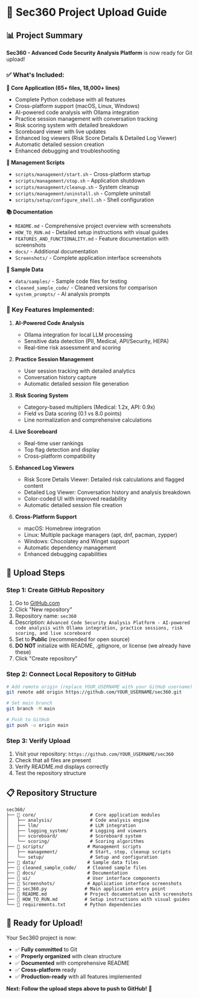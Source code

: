 # 🚀 Sec360 Project Upload Guide

## 📊 Project Summary

**Sec360 - Advanced Code Security Analysis Platform** is now ready for Git upload!

### ✅ What's Included:

**📁 Core Application (65+ files, 18,000+ lines)**
- Complete Python codebase with all features
- Cross-platform support (macOS, Linux, Windows)
- AI-powered code analysis with Ollama integration
- Practice session management with conversation tracking
- Risk scoring system with detailed breakdown
- Scoreboard viewer with live updates
- Enhanced log viewers (Risk Score Details & Detailed Log Viewer)
- Automatic detailed session creation
- Enhanced debugging and troubleshooting

**🔧 Management Scripts**
- `scripts/management/start.sh` - Cross-platform startup
- `scripts/management/stop.sh` - Application shutdown
- `scripts/management/cleanup.sh` - System cleanup
- `scripts/management/uninstall.sh` - Complete uninstall
- `scripts/setup/configure_shell.sh` - Shell configuration

**📚 Documentation**
- `README.md` - Comprehensive project overview with screenshots
- `HOW_TO_RUN.md` - Detailed setup instructions with visual guides
- `FEATURES_AND_FUNCTIONALITY.md` - Feature documentation with screenshots
- `docs/` - Additional documentation
- `Screenshots/` - Complete application interface screenshots

**🧪 Sample Data**
- `data/samples/` - Sample code files for testing
- `cleaned_sample_code/` - Cleaned versions for comparison
- `system_prompts/` - AI analysis prompts

### 🎯 Key Features Implemented:

1. **AI-Powered Code Analysis**
   - Ollama integration for local LLM processing
   - Sensitive data detection (PII, Medical, API/Security, HEPA)
   - Real-time risk assessment and scoring

2. **Practice Session Management**
   - User session tracking with detailed analytics
   - Conversation history capture
   - Automatic detailed session file generation

3. **Risk Scoring System**
   - Category-based multipliers (Medical: 1.2x, API: 0.9x)
   - Field vs Data scoring (0.1 vs 8.0 points)
   - Line normalization and comprehensive calculations

4. **Live Scoreboard**
   - Real-time user rankings
   - Top flag detection and display
   - Cross-platform compatibility

5. **Enhanced Log Viewers**
   - Risk Score Details Viewer: Detailed risk calculations and flagged content
   - Detailed Log Viewer: Conversation history and analysis breakdown
   - Color-coded UI with improved readability
   - Automatic detailed session file creation

6. **Cross-Platform Support**
   - macOS: Homebrew integration
   - Linux: Multiple package managers (apt, dnf, pacman, zypper)
   - Windows: Chocolatey and Winget support
   - Automatic dependency management
   - Enhanced debugging capabilities

## 🚀 Upload Steps

### Step 1: Create GitHub Repository
1. Go to [GitHub.com](https://github.com)
2. Click "New repository"
3. Repository name: `sec360`
4. Description: `Advanced Code Security Analysis Platform - AI-powered code analysis with Ollama integration, practice sessions, risk scoring, and live scoreboard`
5. Set to **Public** (recommended for open source)
6. **DO NOT** initialize with README, .gitignore, or license (we already have these)
7. Click "Create repository"

### Step 2: Connect Local Repository to GitHub
```bash
# Add remote origin (replace YOUR_USERNAME with your GitHub username)
git remote add origin https://github.com/YOUR_USERNAME/sec360.git

# Set main branch
git branch -M main

# Push to GitHub
git push -u origin main
```

### Step 3: Verify Upload
1. Visit your repository: `https://github.com/YOUR_USERNAME/sec360`
2. Check that all files are present
3. Verify README.md displays correctly
4. Test the repository structure

## 📋 Repository Structure

```
sec360/
├── 📁 core/                    # Core application modules
│   ├── analysis/              # Code analysis engine
│   ├── llm/                   # LLM integration
│   ├── logging_system/        # Logging and viewers
│   ├── scoreboard/            # Scoreboard system
│   └── scoring/               # Scoring algorithms
├── 📁 scripts/                # Management scripts
│   ├── management/            # Start, stop, cleanup scripts
│   └── setup/                 # Setup and configuration
├── 📁 data/                   # Sample data files
├── 📁 cleaned_sample_code/    # Cleaned sample files
├── 📁 docs/                   # Documentation
├── 📁 ui/                     # User interface components
├── 📁 Screenshots/            # Application interface screenshots
├── 📄 sec360.py              # Main application entry point
├── 📄 README.md              # Project documentation with screenshots
├── 📄 HOW_TO_RUN.md          # Setup instructions with visual guides
└── 📄 requirements.txt       # Python dependencies
```

## 🎉 Ready for Upload!

Your Sec360 project is now:
- ✅ **Fully committed** to Git
- ✅ **Properly organized** with clean structure
- ✅ **Documented** with comprehensive README
- ✅ **Cross-platform** ready
- ✅ **Production-ready** with all features implemented

**Next: Follow the upload steps above to push to GitHub!** 🚀
